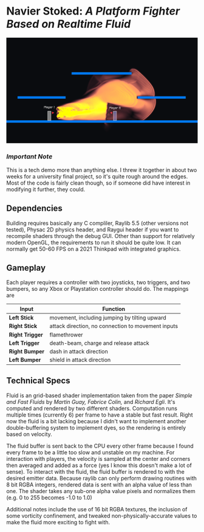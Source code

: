 # **Navier Stoked**: *A Platform Fighter Based on Realtime Fluid*

![screenshot](https://raw.githubusercontent.com/iBrushC/navier-stoked/refs/heads/main/ss/icon.png)

### *Important Note*
This is a tech demo more than anything else. I threw it together in about two weeks for a university final project, so it's quite rough around the edges. Most of the code is fairly clean though, so if someone did have interest in modifying it further, they could.

## Dependencies
Building requires basically any C compliler, Raylib 5.5 (other versions not tested), Physac 2D physics header, and Raygui header if you want to recompile shaders through the debug GUI. Other than support for relatively modern OpenGL, the requirements to run it should be quite low. It can normally get 50-60 FPS on a 2021 Thinkpad with integrated graphics.

## Gameplay
Each player requires a controller with two joysticks, two triggers, and two bumpers, so any Xbox or Playstation controller should do. The mappings are

| Input | Function |
| -- | -- |
| **Left Stick** | movement, including jumping by tilting upward |
| **Right Stick** | attack direction, no connection to movement inputs |
| **Right Trigger** | flamethrower |
| **Left Trigger** | death-beam, charge and release attack |
| **Right Bumper** | dash in attack direction |
| **Left Bumper** | shield in attack direction |

## Technical Specs
Fluid is an grid-based shader implementation taken from the paper *Simple and Fast Fluids* by *Martin Guay, Fabrice Colin,* and *Richard Egli*. It's computed and rendered by two different shaders. Computation runs multiple times (currently 6) per frame to have a stable but fast result. Right now the fluid is a bit lacking because I didn't want to implement another double-buffering system to implement dyes, so the rendering is entirely based on velocity. 

The fluid buffer is sent back to the CPU every other frame because I found every frame to be a little too slow and unstable on my machine. For interaction with players, the velocity is sampled at the center and corners then averaged and added as a force (yes I know this doesn't make a lot of sense). To interact with the fluid, the fluid buffer is rendered to with the desired emitter data. Because raylib can only perform drawing routines with 8 bit RGBA integers, rendered data is sent with an alpha value of less than one. The shader takes any sub-one alpha value pixels and normalizes them (e.g. 0 to 255 becomes -1.0 to 1.0)

Additional notes include the use of 16 bit RGBA textures, the inclusion of some vorticity confinement, and tweaked non-physically-accurate values to make the fluid more exciting to fight with.
